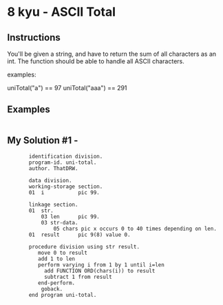 # 8 kyu - ASCII Total
## Instructions
You'll be given a string, and have to return the sum of all characters as an int. The function should be able to handle all ASCII characters.

examples:

uniTotal("a") == 97 uniTotal("aaa") == 291

## Examples
```

```

## My Solution #1 - 
```cobol
       identification division.
       program-id. uni-total.
       author. ThatDRW.

       data division.
       working-storage section.
       01  i           pic 99.
      
       linkage section.
       01  str.
           03 len      pic 99.
           03 str-data.
               05 chars pic x occurs 0 to 40 times depending on len.
       01  result      pic 9(8) value 0.
      
       procedure division using str result.
          move 0 to result
          add 1 to len
          perform varying i from 1 by 1 until i=len
            add FUNCTION ORD(chars(i)) to result
            subtract 1 from result
          end-perform.
           goback.
       end program uni-total.
```